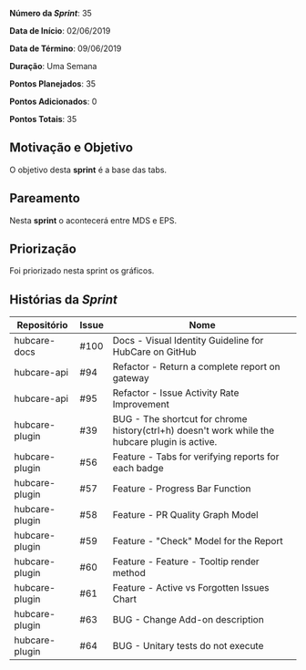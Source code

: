 **Número da _Sprint_**: 35

**Data de Início**: 02/06/2019

**Data de Término**: 09/06/2019

**Duração**: Uma Semana

**Pontos Planejados**: 35

**Pontos Adicionados**: 0

**Pontos Totais**: 35

## Motivação e Objetivo
O objetivo desta __sprint__ é a base das tabs.

## Pareamento
Nesta __sprint__ o acontecerá entre MDS e EPS.

## Priorização
Foi priorizado nesta sprint os gráficos.

## Histórias da _Sprint_

| Repositório|Issue|Nome|
| -----------|-----|----|
|hubcare-docs|#100| Docs - Visual Identity Guideline for HubCare on GitHub|
|hubcare-api|#94| Refactor - Return a complete report on gateway|
|hubcare-api|#95| Refactor - Issue Activity Rate Improvement|
|hubcare-plugin|#39| BUG - The shortcut for chrome history(ctrl+h) doesn't work while the hubcare plugin is active.|
|hubcare-plugin|#56| Feature - Tabs for verifying reports for each badge|
|hubcare-plugin|#57| Feature - Progress Bar Function|
|hubcare-plugin|#58| Feature - PR Quality Graph Model|
|hubcare-plugin|#59| Feature - "Check" Model for the Report|
|hubcare-plugin|#60| Feature - Feature - Tooltip render method|
|hubcare-plugin|#61| Feature - Active vs Forgotten Issues Chart|
|hubcare-plugin|#63| BUG - Change Add-on description|
|hubcare-plugin|#64| BUG - Unitary tests do not execute|
